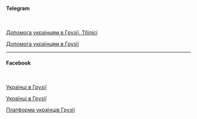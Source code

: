 #### Telegram
</br>


[Допомога українцям в Грузії, Тбілісі](https://t.me/georgia_helps_ukraine) 

[Допомога українцям в Грузії](https://t.me/dopomogaGE)

***
#### Facebook
</br>

[Українці в Грузії](https://www.facebook.com/groups/Ukrgroup/?ref=share)

[Українці в Грузії](https://www.facebook.com/groups/ukraina.sakartvelo/?ref=share)

[Платформа українців Грузії](https://www.facebook.com/groups/1011192283084854/?ref=share)